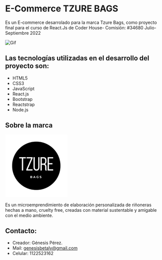 # E-Commerce TZURE BAGS

Es un E-commerce desarrolado para la marca Tzure Bags, como proyecto final para el curso de React.Js de Coder House- Comisión: #34680 Julio- Septiembre 2022
<!-- <img src="https://imgur.com/a/vj7VNNa.gif" alt="GIF"/>  -->
<img src='https://i.ibb.co/bg0gTCR/Navegacion.gif' alt='Gif'>
<!-- 
![]("https://imgur.com/a/vj7VNNa.gif") -->

## Las tecnologías utilizadas en el desarrollo del proyecto son:
* HTML5
* CSS3
* JavaScript 
* React.js
* Bootstrap 
* Reactstrap
* Node.js

## Sobre la marca
 <img  src="./public/img/favicon.ico" width="200vh" />

Es un microemprendimiento de elaboración personalizada de riñoneras hechas a mano, cruelty free, creadas con material sustentable y amigable con el medio ambiente. 

## Contacto:
* Creador: Génesis Pérez.
* Mail: genesisbetaly@gmail.com
* Celular: 1122523162



